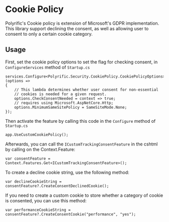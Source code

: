 # Cookie Policy
Polyrific's Cookie policy is extension of Microsoft's GDPR implementation. This library support declining the consent, as well as allowing user to consent to only a certain cookie category.

## Usage
First, set the cookie policy options to set the flag for checking consent, in `ConfigureServices` method of `Startup.cs`
```
services.Configure<Polyrific.Security.CookiePolicy.CookiePolicyOptions>(options =>
{
    // This lambda determines whether user consent for non-essential 
    // cookies is needed for a given request.
    options.CheckConsentNeeded = context => true;
    // requires using Microsoft.AspNetCore.Http;
    options.MinimumSameSitePolicy = SameSiteMode.None;
});
```

Then activate the feature by calling this code in the `Configure` method of `Startup.cs`
```
app.UseCustomCookiePolicy();
```

Afterwards, you can call the `ICustomTrackingConsentFeature` in the cshtml by calling on the Context.Feature:
```
var consentFeature = Context.Features.Get<ICustomTrackingConsentFeature>();
```

To create a decline cookie string, use the following method:
```
var declineCookieString = consentFeature?.CreateConsentDeclinedCookie();
```

If you need to create a custom cookie to store whether a category of cookie is consented, you can use this method:
```
var performanceCookieString = consentFeature?.CreateConsentCookie("performance", "yes");
```